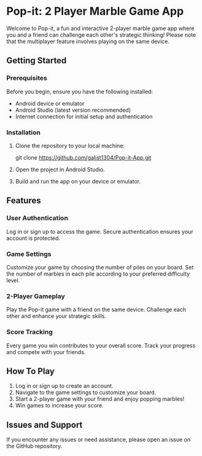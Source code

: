 # Pop-it: 2 Player Marble Game App

Welcome to Pop-it, a fun and interactive 2-player marble game app where you and a friend can challenge each other's strategic thinking! Please note that the multiplayer feature involves playing on the same device.

## Getting Started

### Prerequisites

Before you begin, ensure you have the following installed:

- Android device or emulator
- Android Studio (latest version recommended)
- Internet connection for initial setup and authentication

### Installation

1. Clone the repository to your local machine:

   git clone https://github.com/galist1304/Pop-it-App.git
2. Open the project in Android Studio.
3. Build and run the app on your device or emulator.

## Features
### User Authentication

Log in or sign up to access the game.
Secure authentication ensures your account is protected.

### Game Settings

Customize your game by choosing the number of piles on your board.
Set the number of marbles in each pile according to your preferred difficulty level.

### 2-Player Gameplay

Play the Pop-it game with a friend on the same device.
Challenge each other and enhance your strategic skills.

### Score Tracking

Every game you win contributes to your overall score.
Track your progress and compete with your friends.

## How To Play

1. Log in or sign up to create an account.
2. Navigate to the game settings to customize your board.
3. Start a 2-player game with your friend and enjoy popping marbles!
4. Win games to increase your score.

## Issues and Support

If you encounter any issues or need assistance, please open an issue on the GitHub repository.

   
